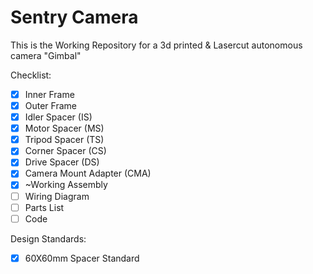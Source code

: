 # Sentry Camera
This is the Working Repository for a 3d printed & Lasercut autonomous camera "Gimbal"

Checklist:
 - [x] Inner Frame
 - [x] Outer Frame
 - [x] Idler Spacer (IS)
 - [x] Motor Spacer (MS)
 - [x] Tripod Spacer (TS)
 - [x] Corner Spacer (CS)
 - [x] Drive Spacer (DS)
 - [x] Camera Mount Adapter (CMA)
 - [x] ~Working Assembly
 - [ ] Wiring Diagram
 - [ ] Parts List
 - [ ] Code
 
Design Standards:
 - [x] 60X60mm Spacer Standard